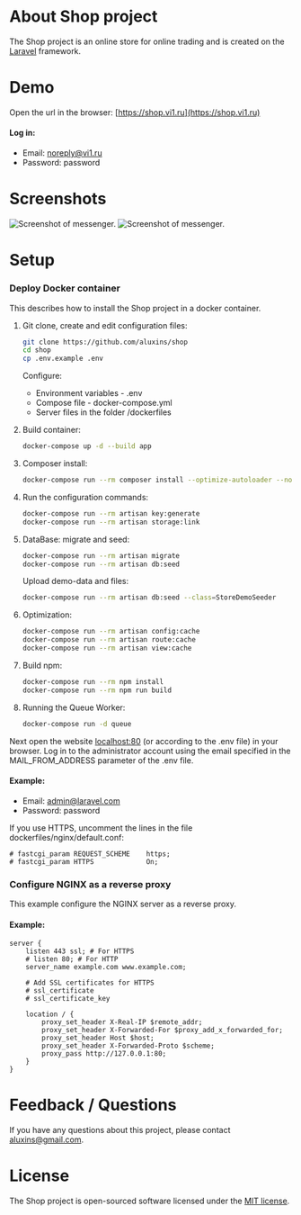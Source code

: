 # About Shop project
The Shop project is an online store for online trading and is created on the [Laravel](https://laravel.com/)  framework.

# Demo
Open the url in the browser: [https://shop.vi1.ru](https://shop.vi1.ru)
#### Log in:
* Email: noreply@vi1.ru
* Password: password

# Screenshots
![Screenshot of messenger.](https://vi1.ru/imgDemo/shop.gif)
![Screenshot of messenger.](https://vi1.ru/imgDemo/shop.png)

# Setup

### Deploy Docker container
This describes how to install the Shop project in a docker container.

1. Git clone, create and edit configuration files:
    ```bash
    git clone https://github.com/aluxins/shop
    cd shop
    cp .env.example .env
    ```
    Configure: 
   * Environment variables - .env
   * Compose file - docker-compose.yml
   * Server files in the folder /dockerfiles

2. Build container:
    ```bash
    docker-compose up -d --build app
    ```

3. Composer install:
    ```bash
    docker-compose run --rm composer install --optimize-autoloader --no-dev
    ```

4. Run the configuration commands:
    ```bash
    docker-compose run --rm artisan key:generate
    docker-compose run --rm artisan storage:link
    ```

5. DataBase: migrate and seed:
    ```bash
    docker-compose run --rm artisan migrate
    docker-compose run --rm artisan db:seed
   ```
   Upload demo-data and files:
    ```bash
    docker-compose run --rm artisan db:seed --class=StoreDemoSeeder
    ```

6. Optimization:
    ```bash
    docker-compose run --rm artisan config:cache
    docker-compose run --rm artisan route:cache
    docker-compose run --rm artisan view:cache
    ```

7. Build npm:
    ```bash
    docker-compose run --rm npm install
    docker-compose run --rm npm run build
    ```

8. Running the Queue Worker:
    ```bash
    docker-compose run -d queue
    ```

Next open the website [localhost:80](http://localhost:80) (or according to the .env file) in your browser.
Log in to the administrator account using the email specified in the MAIL_FROM_ADDRESS parameter of the .env file.

#### Example: 
* Email: admin@laravel.com
* Password: password

If you use HTTPS, uncomment the lines in the file dockerfiles/nginx/default.conf:
```
# fastcgi_param REQUEST_SCHEME    https;
# fastcgi_param HTTPS             On;
```

### Configure NGINX as a reverse proxy
This example configure the NGINX server as a reverse proxy.

#### Example:
```
server {
    listen 443 ssl; # For HTTPS
    # listen 80; # For HTTP
    server_name example.com www.example.com;

    # Add SSL certificates for HTTPS
    # ssl_certificate
    # ssl_certificate_key

    location / {
        proxy_set_header X-Real-IP $remote_addr;
        proxy_set_header X-Forwarded-For $proxy_add_x_forwarded_for;
        proxy_set_header Host $host;
        proxy_set_header X-Forwarded-Proto $scheme;
        proxy_pass http://127.0.0.1:80;
    }
}
```

# Feedback / Questions

If you have any questions about this project, please contact aluxins@gmail.com.

# License

The Shop project is open-sourced software licensed under the [MIT license](https://opensource.org/licenses/MIT).
